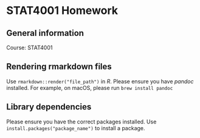 # STAT4001 Homework

## General information
Course: STAT4001

## Rendering rmarkdown files
Use
    ```rmarkdown::render("file_path")```
in *R*.
Please ensure you have *pandoc* installed. For example, on macOS, please run
    ```brew install pandoc```

## Library dependencies
Please ensure you have the correct packages installed. Use
    ```install.packages("package_name")```
to install a package.
